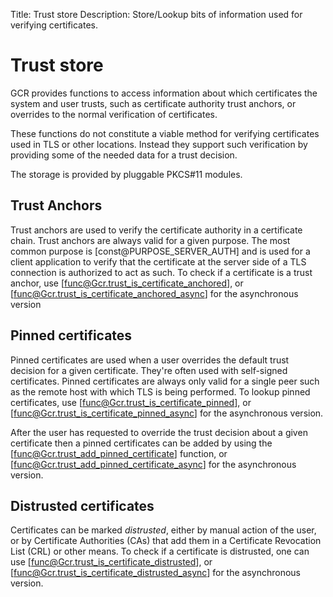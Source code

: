 Title: Trust store
Description: Store/Lookup bits of information used for verifying certificates.

Trust store
===========
GCR provides functions to access information about which certificates the system
and user trusts, such as certificate authority trust anchors, or overrides
to the normal verification of certificates.

These functions do not constitute a viable method for verifying certificates
used in TLS or other locations. Instead they support such verification by
providing some of the needed data for a trust decision.

The storage is provided by pluggable PKCS#11 modules.

Trust Anchors
-------------
Trust anchors are used to verify the certificate authority in a certificate
chain. Trust anchors are always valid for a given purpose. The most common
purpose is [const@PURPOSE_SERVER_AUTH] and is used for a client application to
verify that the certificate at the server side of a TLS connection is authorized
to act as such. To check if a certificate is a trust anchor, use
[func@Gcr.trust_is_certificate_anchored], or
[func@Gcr.trust_is_certificate_anchored_async] for the asynchronous version

Pinned certificates
-------------------
Pinned certificates are used when a user overrides the default trust decision
for a given certificate. They're often used with self-signed certificates.
Pinned certificates are always only valid for a single peer such as the remote
host with which TLS is being performed. To lookup pinned certificates, use
[func@Gcr.trust_is_certificate_pinned], or
[func@Gcr.trust_is_certificate_pinned_async] for the asynchronous version.

After the user has requested to override the trust decision about a given
certificate then a pinned certificates can be added by using the
[func@Gcr.trust_add_pinned_certificate] function, or
[func@Gcr.trust_add_pinned_certificate_async] for the asynchronous version.

Distrusted certificates
------------------------
Certificates can be marked _distrusted_, either by manual action of the user, or
by Certificate Authorities (CAs) that add them in a Certificate Revocation List
(CRL) or other means. To check if a certificate is distrusted, one can use
[func@Gcr.trust_is_certificate_distrusted], or
[func@Gcr.trust_is_certificate_distrusted_async] for the asynchronous version.
